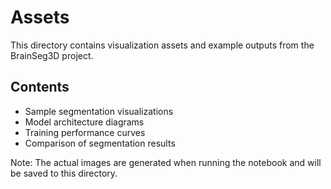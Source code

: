 # Assets

This directory contains visualization assets and example outputs from the BrainSeg3D project.

## Contents
- Sample segmentation visualizations
- Model architecture diagrams
- Training performance curves
- Comparison of segmentation results

Note: The actual images are generated when running the notebook and will be saved to this directory.
